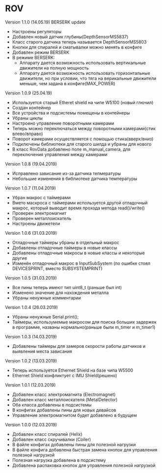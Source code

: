# ROV

Version 1.1.0 (14.05.19) BERSERK update

- Настроены регуляторы
- Добавлен новый датчик глубины(DepthSensorMS5837)
- Класс старого датчика теперь называется DepthSensorMS5803
- Кнопки для спиралей и сматывалки можно менять в конфиге
- Добавлен режим BERSERK
- В режиме BERSERK:
  - Аппарату дается возможность использовать вертикальные движители на полную мощность
  - Аппарату дается возможность использовать горизонтальные движители, но при условии, 
  что тяга на верикальные движители меньше, чем задана в конфиге(MAX_POWER)

Version 1.0.9 (25.04.19)

- Используется старый Etheret shield на чипе W5100 (новый глючил)
- Создан контейнер
- Все устройства и подсистемы помещены в контейнеры
- Убраны циклы
- Настроено управление поворотными камерами
- Теперь можно переключаться между поворотными камерами(стик влево/вправо)
- Поворот камерами осуществляется с помощью стика(вверх/вниз)
- Подключены библиотеки для старого шилда и убраны для нового
- В класс RovData добавлено поле m_manual_camera, для переключения управления между камерами

Version 1.0.8 (19.04.2019)

- Исправлено зависание из-за датчика тепмературы
- Небольшие изменения в библиотеке датчика температуры

Version 1.0.7 (11.04.2019)

- Убран макрос с таймерами
- Вмето маскроса с таймерами используется другой отладочный макрос, который выводит время прохода метода read()/write()
- Проверен электромагнит
- Проверен металлоискатель
- Настроены движетели

Version 1.0.6 (31.03.2019)

- Отладочные таймеры убраны в отдельный макрос
- Добавлены отладочные таймеры в новые классы
- Добавлены отладочные макросы в новые классы и некоторые другие
- Изменён отладочный макрос в InputSubSystem (по ошибке стоял DEVICESPRINT, вместо SUBSYSTEMPRINT)

Version 1.0.5 (31.03.2019)

- Все пины теперь имеют тип uint8_t (раньше был int)
- Изменено значение для нахождения металла
- Убраны ненужные комментарии

Version 1.0.4 (26.03.2019)

- Убраны ненужные Serial.print();
- Таймеры, использумемые макросом для поиска больших задержек в программе, названы нормально(раньше были m_timer и m_timer1)

Version 1.0.3 (14.03.2019)

- Добавлены таймеры для замеров скорости работы датчиков и выявления места зависания


Version 1.0.2 (13.03.2019)

- Теперь используется Ethernet Shield на базе чипа W5500
- Ethernet Shield конфликтует с IMU Shield(решено)


Version 1.0.1 (12.03.2019)

- Добавлен класс электромагнита (Electromagnet)
- Добавлен класс металлоискателя (MetalDetector)
- Оба класса добавлены в подсистемы
- В конфигах добавлены пины для новых девайсов
- Управление электромагнитом будет добавлено в будущем


Version 1.0.0 (12.03.2019)

- Добавлен класс спиралей (Helix)
- Добавлен класс скручивалки (Coiler)
- В файле конфигах добавлены пины для полезной нагрузки
- В файле конфига добавлена быстрая замена кнопок для управления полезной нагрузкой
- Полезная нагрузка добавлена в подсистему
- Добавлена распаковка кнопок для управления полезной нагрузкой
